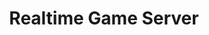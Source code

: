 ---
title: Realtime Game Server
years: 2023
githubUrl: https://github.com/jacoacoacob/realtime-game-server
---
